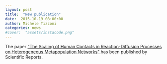 ```yaml
---
layout: post
title:  "New publication"
date:  2015-10-19 08:00:00
author: Michele Tizzoni
categories: news
#cover:  "assets/instacode.png"
---
```


The paper ["The Scaling of Human Contacts in Reaction-Diffusion Processes on Heterogeneous Metapopulation Networks"
](http://www.nature.com/articles/srep15111) has been published by Scientific Reports.
